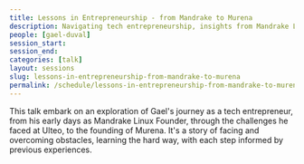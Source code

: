 ```yaml
---
title: Lessons in Entrepreneurship - from Mandrake to Murena
description: Navigating tech entrepreneurship, insights from Mandrake Linux, Ulteo and Murena.
people: [gael-duval]
session_start:
session_end:
categories: [talk]
layout: sessions
slug: lessons-in-entrepreneurship-from-mandrake-to-murena
permalink: /schedule/lessons-in-entrepreneurship-from-mandrake-to-murena
---
```


This talk embark on an exploration of Gael's journey as a tech entrepreneur, from his early days as Mandrake 
Linux Founder, through the challenges he faced at Ulteo, to the founding of Murena. It's a story of facing and 
overcoming obstacles, learning the hard way, with each step informed by previous experiences.

